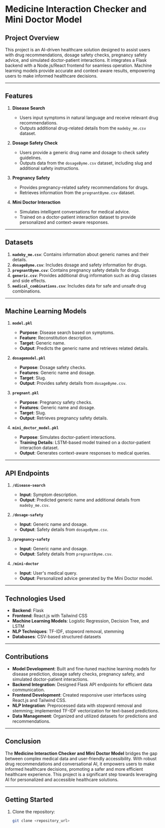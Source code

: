 # Medicine Interaction Checker and Mini Doctor Model

## Project Overview

This project is an AI-driven healthcare solution designed to assist users with drug recommendations, dosage safety checks, pregnancy safety advice, and simulated doctor-patient interactions. It integrates a Flask backend with a Node.js/React frontend for seamless operation. Machine learning models provide accurate and context-aware results, empowering users to make informed healthcare decisions.

---

## Features

1. **Disease Search**  
   - Users input symptoms in natural language and receive relevant drug recommendations.  
   - Outputs additional drug-related details from the `madeby_me.csv` dataset.  

2. **Dosage Safety Check**  
   - Users provide a generic drug name and dosage to check safety guidelines.  
   - Outputs data from the `dosageByme.csv` dataset, including slug and additional safety instructions.  

3. **Pregnancy Safety**  
   - Provides pregnancy-related safety recommendations for drugs.  
   - Retrieves information from the `pregnantByme.csv` dataset.  

4. **Mini Doctor Interaction**  
   - Simulates intelligent conversations for medical advice.  
   - Trained on a doctor-patient interaction dataset to provide personalized and context-aware responses.  

---

## Datasets

1. **`madeby_me.csv`**: Contains information about generic names and their details.  
2. **`dosageByme.csv`**: Includes dosage and safety information for drugs.  
3. **`pregnantByme.csv`**: Contains pregnancy safety details for drugs.  
4. **`generic.csv`**: Provides additional drug information such as drug classes and side effects.  
5. **`medical_combinations.csv`**: Includes data for safe and unsafe drug combinations.  

---

## Machine Learning Models

1. **`model.pkl`**  
   - **Purpose**: Disease search based on symptoms.  
   - **Feature**: Reconstitution description.  
   - **Target**: Generic name.  
   - **Output**: Predicts the generic name and retrieves related details.  

2. **`dosagemodel.pkl`**  
   - **Purpose**: Dosage safety checks.  
   - **Features**: Generic name and dosage.  
   - **Target**: Slug.  
   - **Output**: Provides safety details from `dosageByme.csv`.  

3. **`pregnant.pkl`**  
   - **Purpose**: Pregnancy safety checks.  
   - **Features**: Generic name and dosage.  
   - **Target**: Slug.  
   - **Output**: Retrieves pregnancy safety details.  

4. **`mini_doctor_model.pkl`**  
   - **Purpose**: Simulates doctor-patient interactions.  
   - **Training Details**: LSTM-based model trained on a doctor-patient interaction dataset.  
   - **Output**: Generates context-aware responses to medical queries.  

---

## API Endpoints

1. **`/disease-search`**  
   - **Input**: Symptom description.  
   - **Output**: Predicted generic name and additional details from `madeby_me.csv`.  

2. **`/dosage-safety`**  
   - **Input**: Generic name and dosage.  
   - **Output**: Safety details from `dosageByme.csv`.  

3. **`/pregnancy-safety`**  
   - **Input**: Generic name and dosage.  
   - **Output**: Safety details from `pregnantByme.csv`.  

4. **`/mini-doctor`**  
   - **Input**: User's medical query.  
   - **Output**: Personalized advice generated by the Mini Doctor model.  

---

## Technologies Used

- **Backend**: Flask  
- **Frontend**: React.js with Tailwind CSS  
- **Machine Learning Models**: Logistic Regression, Decision Tree, and LSTM  
- **NLP Techniques**: TF-IDF, stopword removal, stemming  
- **Databases**: CSV-based structured datasets  

---

## Contributions

- **Model Development**: Built and fine-tuned machine learning models for disease prediction, dosage safety checks, pregnancy safety, and simulated doctor-patient interactions.  
- **Backend Integration**: Designed Flask API endpoints for efficient data communication.  
- **Frontend Development**: Created responsive user interfaces using React.js and Tailwind CSS.  
- **NLP Integration**: Preprocessed data with stopword removal and stemming; implemented TF-IDF vectorization for text-based predictions.  
- **Data Management**: Organized and utilized datasets for predictions and recommendations.  

---

## Conclusion

The **Medicine Interaction Checker and Mini Doctor Model** bridges the gap between complex medical data and user-friendly accessibility. With robust drug recommendations and conversational AI, it empowers users to make informed healthcare decisions, promoting a safer and more efficient healthcare experience. This project is a significant step towards leveraging AI for personalized and accessible healthcare solutions.

---

## Getting Started

1. Clone the repository:  
   ```bash
   git clone <repository_url>
